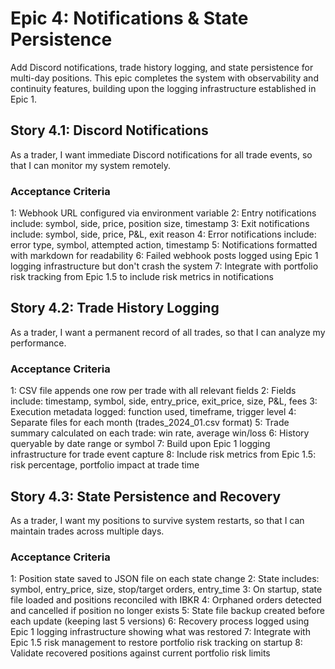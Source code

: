 # Epic 4: Notifications & State Persistence

Add Discord notifications, trade history logging, and state persistence for multi-day positions. This epic completes the system with observability and continuity features, building upon the logging infrastructure established in Epic 1.

## Story 4.1: Discord Notifications

As a trader,
I want immediate Discord notifications for all trade events,
so that I can monitor my system remotely.

### Acceptance Criteria
1: Webhook URL configured via environment variable
2: Entry notifications include: symbol, side, price, position size, timestamp
3: Exit notifications include: symbol, side, price, P&L, exit reason
4: Error notifications include: error type, symbol, attempted action, timestamp
5: Notifications formatted with markdown for readability
6: Failed webhook posts logged using Epic 1 logging infrastructure but don't crash the system
7: Integrate with portfolio risk tracking from Epic 1.5 to include risk metrics in notifications

## Story 4.2: Trade History Logging

As a trader,
I want a permanent record of all trades,
so that I can analyze my performance.

### Acceptance Criteria
1: CSV file appends one row per trade with all relevant fields
2: Fields include: timestamp, symbol, side, entry_price, exit_price, size, P&L, fees
3: Execution metadata logged: function used, timeframe, trigger level
4: Separate files for each month (trades_2024_01.csv format)
5: Trade summary calculated on each trade: win rate, average win/loss
6: History queryable by date range or symbol
7: Build upon Epic 1 logging infrastructure for trade event capture
8: Include risk metrics from Epic 1.5: risk percentage, portfolio impact at trade time

## Story 4.3: State Persistence and Recovery

As a trader,
I want my positions to survive system restarts,
so that I can maintain trades across multiple days.

### Acceptance Criteria
1: Position state saved to JSON file on each state change
2: State includes: symbol, entry_price, size, stop/target orders, entry_time
3: On startup, state file loaded and positions reconciled with IBKR
4: Orphaned orders detected and cancelled if position no longer exists
5: State file backup created before each update (keeping last 5 versions)
6: Recovery process logged using Epic 1 logging infrastructure showing what was restored
7: Integrate with Epic 1.5 risk management to restore portfolio risk tracking on startup
8: Validate recovered positions against current portfolio risk limits
